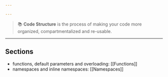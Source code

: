 ```yaml
---

---
```


> 📚 **Code Structure** is the process of making your code more organized, compartmentalized and re-usable.

---
## Sections

- functions, default parameters and overloading: [[Functions]]
- namespaces and inline namespaces: [[Namespaces]]
